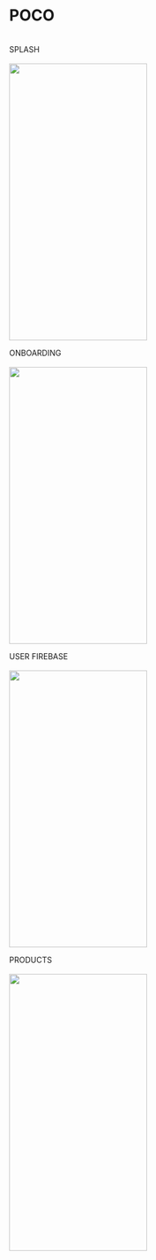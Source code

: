 # POCO
<br>
SPLASH
<br><br>
<img src="https://user-images.githubusercontent.com/78666794/198845833-9fe8a751-3684-4a2a-a499-916c829eed96.gif" width="250" height="500"/>
<br>

ONBOARDING
<br><br>
<img src="https://user-images.githubusercontent.com/78666794/198845834-30c154d6-7b80-4edc-86cc-3fec486fa9d5.gif" width="250" height="500"/>
<br>

USER FIREBASE
<br><br>
<img src="https://user-images.githubusercontent.com/78666794/199074932-0993d08c-6bba-42a4-b2f5-f601ba02daa0.gif" width="250" height="500"/>
<br>

PRODUCTS
<br><br>
<img src="https://user-images.githubusercontent.com/78666794/199450857-57344d4c-cbfc-4765-893b-8d13ee02a30c.gif" width="250" height="500"/>
